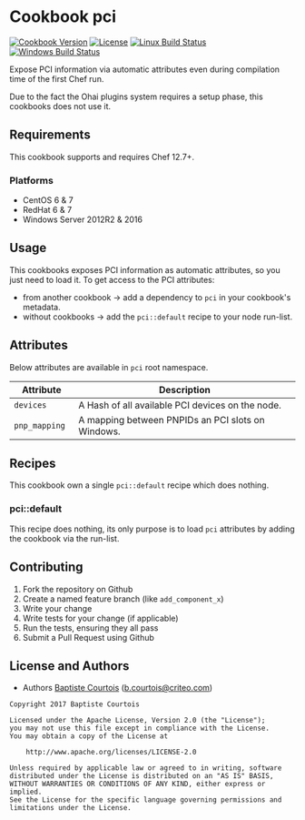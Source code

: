 # Cookbook pci
[![Cookbook Version][cookbook_version]][supermarket_url]
[![License][license]][license]
[![Linux Build Status][linux_build]][linux_build]
[![Windows Build Status][windows_build]][windows_build]

Expose PCI information via automatic attributes even during compilation time of the first Chef run.

Due to the fact the Ohai plugins system requires a setup phase, this cookbooks does not use it.

## Requirements

This cookbook supports and requires Chef 12.7+.

### Platforms
* CentOS 6 & 7
* RedHat 6 & 7
* Windows Server 2012R2 & 2016

## Usage

This cookbooks exposes PCI information as automatic attributes, so you just need to load it.
To get access to the PCI attributes:
* from another cookbook -> add a dependency to `pci` in your cookbook's metadata.
* without cookbooks -> add the `pci::default` recipe to your node run-list.

## Attributes

Below attributes are available in `pci` root namespace.

Attribute     | Description 
--------------|--------------------------------------------------
`devices `    | A Hash of all available PCI devices on the node.
`pnp_mapping `| A mapping between PNPIDs an PCI slots on Windows.

## Recipes

This cookbook own a single `pci::default` recipe which does nothing.

### pci::default

This recipe does nothing, its only purpose is to load `pci` attributes by adding the cookbook via the run-list.

## Contributing

1. Fork the repository on Github
2. Create a named feature branch (like `add_component_x`)
3. Write your change
4. Write tests for your change (if applicable)
5. Run the tests, ensuring they all pass
6. Submit a Pull Request using Github

## License and Authors

* Authors [Baptiste Courtois][annih] (<b.courtois@criteo.com>)

```text
Copyright 2017 Baptiste Courtois

Licensed under the Apache License, Version 2.0 (the "License");
you may not use this file except in compliance with the License.
You may obtain a copy of the License at

    http://www.apache.org/licenses/LICENSE-2.0

Unless required by applicable law or agreed to in writing, software
distributed under the License is distributed on an "AS IS" BASIS,
WITHOUT WARRANTIES OR CONDITIONS OF ANY KIND, either express or implied.
See the License for the specific language governing permissions and
limitations under the License.
```
[annih]:            https://github.com/Annih
[repository]:       https://github.com/Annih/pci
[linux_build]:      https://img.shields.io/travis/Annih/pci/master.svg?label=linux
[windows_build]:    https://img.shields.io/appveyor/ci/Annih/pci/master.svg?label=windows
[cookbook_version]: https://img.shields.io/cookbook/v/pci.svg
[license]:          https://img.shields.io/github/license/Annih/pci.svg
[supermarket_url]:  https://supermarket.chef.io/cookbooks/pci
